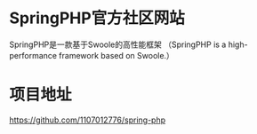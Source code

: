 # SpringPHP官方社区网站
SpringPHP是一款基于Swoole的高性能框架 （SpringPHP is a high-performance framework based on Swoole.）
# 项目地址
https://github.com/1107012776/spring-php
